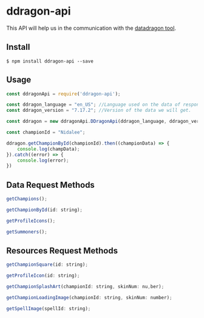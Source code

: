 # ddragon-api

This API will help us in the communication with the [datadragon tool](http://ddragon.leagueoflegends.com/tool/).

## Install
```
$ npm install ddragon-api --save
```


## Usage
```javascript
const ddragonApi = require('ddragon-api');

const ddragon_language = "en_US"; //Language used on the data of responses.
const ddragon_version = "7.17.2"; //Version of the data we will get.

const ddragon = new ddragonApi.DDragonApi(ddragon_language, ddragon_version);

const championId = "Nidalee";

ddragon.getChampionById(championId).then((championData) => {
    console.log(champData);
}).catch((error) => {
    console.log(error);
})
```
## Data Request Methods

```javascript
getChampions();

getChampionById(id: string);

getProfileIcons();

getSummoners();
```

## Resources Request Methods

```javascript
getChampionSquare(id: string);

getProfileIcon(id: string);

getChampionSplashArt(championId: string, skinNum: nu,ber);

getChampionLoadingImage(championId: string, skinNum: number);

getSpellImage(spellId: string);
```